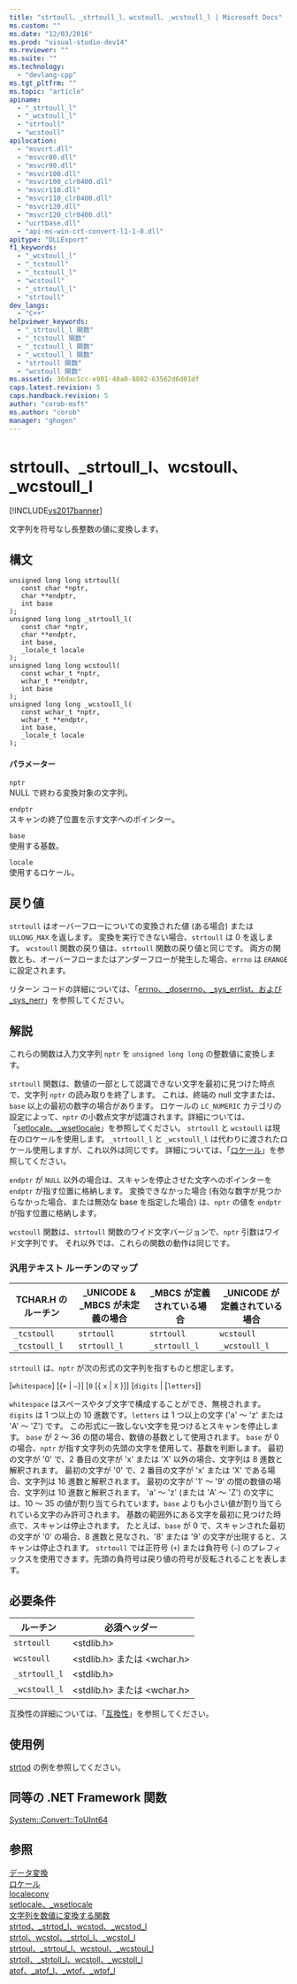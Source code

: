 ```yaml
---
title: "strtoull、_strtoull_l、wcstoull、_wcstoull_l | Microsoft Docs"
ms.custom: ""
ms.date: "12/03/2016"
ms.prod: "visual-studio-dev14"
ms.reviewer: ""
ms.suite: ""
ms.technology: 
  - "devlang-cpp"
ms.tgt_pltfrm: ""
ms.topic: "article"
apiname: 
  - "_strtoull_l"
  - "_wcstoull_l"
  - "strtoull"
  - "wcstoull"
apilocation: 
  - "msvcrt.dll"
  - "msvcr80.dll"
  - "msvcr90.dll"
  - "msvcr100.dll"
  - "msvcr100_clr0400.dll"
  - "msvcr110.dll"
  - "msvcr110_clr0400.dll"
  - "msvcr120.dll"
  - "msvcr120_clr0400.dll"
  - "ucrtbase.dll"
  - "api-ms-win-crt-convert-l1-1-0.dll"
apitype: "DLLExport"
f1_keywords: 
  - "_wcstoull_l"
  - "_tcstoull"
  - "_tcstoull_l"
  - "wcstoull"
  - "_strtoull_l"
  - "strtoull"
dev_langs: 
  - "C++"
helpviewer_keywords: 
  - "_strtoull_l 関数"
  - "_tcstoull 関数"
  - "_tcstoull_l 関数"
  - "_wcstoull_l 関数"
  - "strtoull 関数"
  - "wcstoull 関数"
ms.assetid: 36dac1cc-e901-40a0-8802-63562d6d01df
caps.latest.revision: 5
caps.handback.revision: 5
author: "corob-msft"
ms.author: "corob"
manager: "ghogen"
---
```

# strtoull、_strtoull_l、wcstoull、_wcstoull_l
[!INCLUDE[vs2017banner](../../assembler/inline/includes/vs2017banner.md)]

文字列を符号なし長整数の値に変換します。  
  
## 構文  
  
```  
unsigned long long strtoull(  
   const char *nptr,  
   char **endptr,  
   int base   
);  
unsigned long long _strtoull_l(  
   const char *nptr,  
   char **endptr,  
   int base,  
   _locale_t locale  
);  
unsigned long long wcstoull(  
   const wchar_t *nptr,  
   wchar_t **endptr,  
   int base   
);  
unsigned long long _wcstoull_l(  
   const wchar_t *nptr,  
   wchar_t **endptr,  
   int base,  
   _locale_t locale  
);  
```  
  
#### パラメーター  
 `nptr`  
 NULL で終わる変換対象の文字列。  
  
 `endptr`  
 スキャンの終了位置を示す文字へのポインター。  
  
 `base`  
 使用する基数。  
  
 `locale`  
 使用するロケール。  
  
## 戻り値  
 `strtoull` はオーバーフローについての変換された値 \(ある場合\) または `ULLONG_MAX` を返します。  変換を実行できない場合、`strtoull` は 0 を返します。  `wcstoull` 関数の戻り値は、`strtoull` 関数の戻り値と同じです。  両方の関数とも、オーバーフローまたはアンダーフローが発生した場合、`errno` は `ERANGE` に設定されます。  
  
 リターン コードの詳細については、「[errno、\_doserrno、\_sys\_errlist、および \_sys\_nerr](../Topic/errno,%20_doserrno,%20_sys_errlist,%20and%20_sys_nerr.md)」を参照してください。  
  
## 解説  
 これらの関数は入力文字列 `nptr` を `unsigned long long` の整数値に変換します。  
  
 `strtoull` 関数は、数値の一部として認識できない文字を最初に見つけた時点で、文字列 `nptr` の読み取りを終了します。  これは、終端の null 文字または、`base` 以上の最初の数字の場合があります。  ロケールの `LC_NUMERIC` カテゴリの設定によって、`nptr` の小数点文字が認識されます。詳細については、「[setlocale、\_wsetlocale](../Topic/setlocale,%20_wsetlocale.md)」を参照してください。  `strtoull` と `wcstoull` は現在のロケールを使用します。`_strtoull_l` と `_wcstoull_l` は代わりに渡されたロケール使用しますが、これ以外は同じです。  詳細については、「[ロケール](../../c-runtime-library/locale.md)」を参照してください。  
  
 `endptr` が `NULL` 以外の場合は、スキャンを停止させた文字へのポインターを `endptr` が指す位置に格納します。  変換できなかった場合 \(有効な数字が見つからなかった場合、または無効な base を指定した場合\) は、`nptr` の値を `endptr` が指す位置に格納します。  
  
 `wcstoull` 関数は、`strtoull` 関数のワイド文字バージョンで、`nptr` 引数はワイド文字列です。  それ以外では、これらの関数の動作は同じです。  
  
### 汎用テキスト ルーチンのマップ  
  
|TCHAR.H のルーチン|\_UNICODE & \_MBCS が未定義の場合|\_MBCS が定義されている場合|\_UNICODE が定義されている場合|  
|-------------------|--------------------------------|-----------------------|--------------------------|  
|`_tcstoull`|`strtoull`|`strtoull`|`wcstoull`|  
|`_tcstoull_l`|`strtoull_l`|`_strtoull_l`|`_wcstoull_l`|  
  
 `strtoull` は、`nptr` が次の形式の文字列を指すものと想定します。  
  
 \[`whitespace`\] \[{`+` &#124; `–`}\] \[`0` \[{ `x` &#124; `X` }\]\] \[`digits` &#124; \[`letters`\]\]  
  
 `whitespace` はスペースやタブ文字で構成することができ、無視されます。`digits` は 1 つ以上の 10 進数です。`letters` は 1 つ以上の文字 \('a' ～ 'z' または 'A' ～ 'Z'\) です。  この形式に一致しない文字を見つけるとスキャンを停止します。  `base` が 2 ～ 36 の間の場合、数値の基数として使用されます。  `base` が 0 の場合、`nptr` が指す文字列の先頭の文字を使用して、基数を判断します。  最初の文字が '0' で、2 番目の文字が 'x' または 'X' 以外の場合、文字列は 8 進数と解釈されます。  最初の文字が '0' で、2 番目の文字が 'x' または 'X' である場合、文字列は 16 進数と解釈されます。  最初の文字が '1' ～ '9' の間の数値の場合、文字列は 10 進数と解釈されます。  'a' ～ 'z' \(または 'A' ～ 'Z'\) の文字には、10 ～ 35 の値が割り当てられています。`base` よりも小さい値が割り当てられている文字のみ許可されます。  基数の範囲外にある文字を最初に見つけた時点で、スキャンは停止されます。  たとえば、`base` が 0 で、スキャンされた最初の文字が '0' の場合、8 進数と見なされ、'8' または '9' の文字が出現すると、スキャンは停止されます。  `strtoull` では正符号 \(`+`\) または負符号 \(`–`\) のプレフィックスを使用できます。先頭の負符号は戻り値の符号が反転されることを表します。  
  
## 必要条件  
  
|ルーチン|必須ヘッダー|  
|----------|------------|  
|`strtoull`|\<stdlib.h\>|  
|`wcstoull`|\<stdlib.h\> または \<wchar.h\>|  
|`_strtoull_l`|\<stdlib.h\>|  
|`_wcstoull_l`|\<stdlib.h\> または \<wchar.h\>|  
  
 互換性の詳細については、「[互換性](../../c-runtime-library/compatibility.md)」を参照してください。  
  
## 使用例  
 [strtod](../../c-runtime-library/reference/strtod-strtod-l-wcstod-wcstod-l.md) の例を参照してください。  
  
## 同等の .NET Framework 関数  
 [System::Convert::ToUInt64](https://msdn.microsoft.com/en-us/library/system.convert.touint32.aspx)  
  
## 参照  
 [データ変換](../../c-runtime-library/data-conversion.md)   
 [ロケール](../../c-runtime-library/locale.md)   
 [localeconv](../../c-runtime-library/reference/localeconv.md)   
 [setlocale、\_wsetlocale](../Topic/setlocale,%20_wsetlocale.md)   
 [文字列を数値に変換する関数](../../c-runtime-library/string-to-numeric-value-functions.md)   
 [strtod、\_strtod\_l、wcstod、\_wcstod\_l](../../c-runtime-library/reference/strtod-strtod-l-wcstod-wcstod-l.md)   
 [strtol、wcstol、\_strtol\_l、\_wcstol\_l](../../c-runtime-library/reference/strtol-wcstol-strtol-l-wcstol-l.md)   
 [strtoul、\_strtoul\_l、wcstoul、\_wcstoul\_l](../../c-runtime-library/reference/strtoul-strtoul-l-wcstoul-wcstoul-l.md)   
 [strtoll、\_strtoll\_l、wcstoll、\_wcstoll\_l](../../c-runtime-library/reference/strtoll-strtoll-l-wcstoll-wcstoll-l.md)   
 [atof、\_atof\_l、\_wtof、\_wtof\_l](../../c-runtime-library/reference/atof-atof-l-wtof-wtof-l.md)